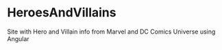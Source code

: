 # HeroesAndVillains
Site with Hero and Villain info from Marvel and DC Comics Universe using Angular
